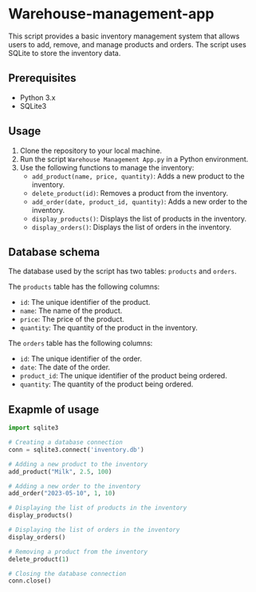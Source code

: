# Warehouse-management-app

This script provides a basic inventory management system that allows users to add, remove, and manage products and orders. The script uses SQLite to store the inventory data.


## Prerequisites

- Python 3.x
- SQLite3


## Usage

1. Clone the repository to your local machine.
2. Run the script `Warehouse Management App.py` in a Python environment.
3. Use the following functions to manage the inventory:
   - `add_product(name, price, quantity)`: Adds a new product to the inventory.
   - `delete_product(id)`: Removes a product from the inventory.
   - `add_order(date, product_id, quantity)`: Adds a new order to the inventory.
   - `display_products()`: Displays the list of products in the inventory.
   - `display_orders()`: Displays the list of orders in the inventory.


## Database schema

The database used by the script has two tables: `products` and `orders`.


The `products` table has the following columns:
  - `id`: The unique identifier of the product.
  - `name`: The name of the product.
  - `price`: The price of the product.
  - `quantity`: The quantity of the product in the inventory.


The `orders` table has the following columns:
  - `id`: The unique identifier of the order.
  - `date`: The date of the order.
  - `product_id`: The unique identifier of the product being ordered.
  - `quantity`: The quantity of the product being ordered.


## Exapmle  of usage

```python
import sqlite3

# Creating a database connection
conn = sqlite3.connect('inventory.db')

# Adding a new product to the inventory
add_product("Milk", 2.5, 100)

# Adding a new order to the inventory
add_order("2023-05-10", 1, 10)

# Displaying the list of products in the inventory
display_products()

# Displaying the list of orders in the inventory
display_orders()

# Removing a product from the inventory
delete_product(1)

# Closing the database connection
conn.close()
```
